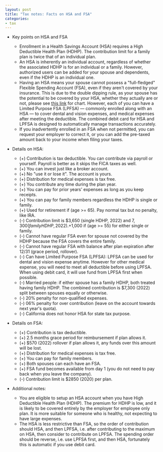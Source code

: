 ```yaml
---
layout: post
title: "Tax notes: Facts on HSA and FSA"
categories:
- tax
---
```


- Key points on HSA and FSA

  - Enrollment in a Health Savings Account (HSA) requires a High
    Deductible Health Plan (HDHP). The contribution limit for a family
    plan is twice that of an individual plan.
  - An HSA is inherently an individual account, regardless of whether
    the associated HDHP is for an individual or a family. However,
    authorized users can be added for your spouse and dependents,
    even if the HDHP is an individual one.
  - Having an HSA means your spouse cannot possess a "full-fledged"
    Flexible Spending Account (FSA), even if they aren't covered by
    your insurance. This is due to the double dipping rule,
    as your spouse has the potential to be covered by your HSA, whether
    they actually are or not,
    please see [this link](https://www.chard-snyder.com/uploads/miscellaneous/FSA-HSA_Contribution_Rules_v8.21.pdf) for chart.
    However, each of you can have a Limited
    Purpose FSA (LPFSA) — commonly enrolled along with an HSA — to cover
    dental and vision expenses, and medical expenses after meeting the
    deductible. The combined debit card for HSA and LPFSA is designed
    to automatically manage transactions accurately.
  - If you inadvertently enrolled in an FSA when not permitted, you can
    request your employer to correct it, or you can add the pre-taxed amount
    back to your income when filing your taxes.

- Details on HSA:

  - (+) Contribution is tax deductible. You can contribute via payroll or yourself. Payroll is better as it skips the FICA taxes as well.
  - (+) You can invest just like a broker account.
  - (+) No "use it or lose it". The account is yours.
  - (+) Distribution for medical expenses is tax free.
  - (+) You contribute any time during the plan year. 
  - (+) You can pay for prior years' expenses as long as you keep receipts.
  - (+) You can pay for family members regardless the HDHP is single or family.
  - (+) Used for retirement if (age >= 65). Pay normal tax but no penalty, like IRA.
  - (-) Contribution limit is $3,650 (single HDHP, 2022) and $7,300 (family HDHP, 2022). +$1,000 if (age >= 55) for either single or family.
  - (-) Cannot have regular FSA even for spouse not covered by the HDHP because the FSA covers the entire family.
  - (-) Cannot have regular FSA with balance after plan expiration after 12/31 (grace period, rollover).
  - (-) Can have Limited Purpose FSA (LPFSA): LPFSA can be used for dental and vision expense anytime. However for other medical expense, you will need to meet all deductible before using LPFSA. When using debit card, it will use fund from LPFSA first when possible.
  - (-) Married people: if either spouse has a family HDHP, both treated having family HDHP. The combined contribution is $7,300 (2022) split between spouses equally or otherwise.
  - (-) 20% penalty for non-qualified expenses.
  - (-) 06% penalty for over contribution (leave on the account towards next year's quota).
  - (-) California does not honor HSA for state tax purpose.

- Details on FSA:

  - (+) Contribution is tax deductible.
  - (+) 2.5 months grace period for reimbursement if plan allows it.  
  - (+) $570 (2022) rollover if plan allows it, any funds over this amount will be lost.
  - (+) Distribution for medical expenses is tax free.  
  - (+) You can pay for family members.  
  - (+) Both spouses can each have an FSA.  
  - (+) FSA fund becomes available from day 1 (you do not need to pay back when you leave the company).
  - (-) Contribution limit is $2850 (2020) per plan.  

- Additional notes:

  - You are eligible to setup an HSA account when you have High Deductible Health Plan (HDHP).
The premium for HDHP is low, and it is likely to be covered entirely
by the employer for employee only plan. It is more suitable for
someone who is healthy, not expecting to have large expenses. 
  - The HSA is less restrictive than FSA, so the order of contribution
should HSA, and then LPFSA, i.e. after contributing to the maximum
on HSA, then consider to contribute on LPFSA. The spending order
should be reverse, i.e. use LPFSA first, and then HSA, fortunately
this is automatic if you use debit card.
